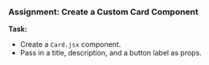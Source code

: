 ### Assignment: Create a Custom Card Component

**Task:**

- Create a `Card.jsx` component.
- Pass in a title, description, and a button label as props.